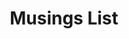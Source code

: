 ---
layout: "musingsList"
title: "Musings List"
pageTitle: "Musings List"
contentCategory: "homepage"
---